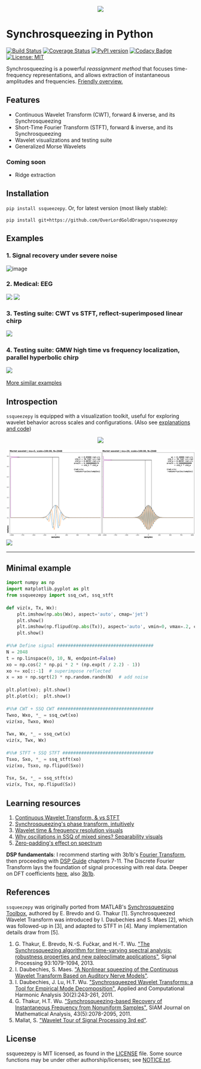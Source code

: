 <p align="center"><img src="https://user-images.githubusercontent.com/16495490/99882586-faa86f80-2c3a-11eb-899c-b3984e98b1c7.png" width="300"></p>


# Synchrosqueezing in Python

[![Build Status](https://travis-ci.com/OverLordGoldDragon/ssqueezepy.svg?branch=master)](https://travis-ci.com/OverLordGoldDragon/ssqueezepy)
[![Coverage Status](https://coveralls.io/repos/github/OverLordGoldDragon/ssqueezepy/badge.svg?branch=master&service=github)](https://coveralls.io/github/OverLordGoldDragon/ssqueezepy)
[![PyPI version](https://badge.fury.io/py/ssqueezepy.svg)](https://badge.fury.io/py/ssqueezepy)
[![Codacy Badge](https://app.codacy.com/project/badge/Grade/7cee422639034bcebe0f10ca4b95a506)](https://www.codacy.com/gh/OverLordGoldDragon/ssqueezepy/dashboard?utm_source=github.com&amp;utm_medium=referral&amp;utm_content=OverLordGoldDragon/ssqueezepy&amp;utm_campaign=Badge_Grade)
[![License: MIT](https://img.shields.io/badge/License-MIT-green.svg)](https://opensource.org/licenses/MIT)

Synchrosqueezing is a powerful _reassignment method_ that focuses time-frequency representations, and allows extraction of instantaneous amplitudes and frequencies. [Friendly overview.](https://dsp.stackexchange.com/a/71399/50076)


## Features
  - Continuous Wavelet Transform (CWT), forward & inverse, and its Synchrosqueezing
  - Short-Time Fourier Transform (STFT), forward & inverse, and its Synchrosqueezing
  - Wavelet visualizations and testing suite
  - Generalized Morse Wavelets

### Coming soon
  - Ridge extraction

## Installation
`pip install ssqueezepy`. Or, for latest version (most likely stable): 

`pip install git+https://github.com/OverLordGoldDragon/ssqueezepy`

## Examples

### 1. Signal recovery under severe noise

![image](https://user-images.githubusercontent.com/16495490/99879090-b9f12c00-2c23-11eb-8a40-2011ce84df61.png)

### 2. Medical: EEG

<img src="https://user-images.githubusercontent.com/16495490/99880110-c88f1180-2c2a-11eb-8932-90bf3406a20d.png">

<img src="https://user-images.githubusercontent.com/16495490/104537035-9f8b6b80-5632-11eb-9fa4-444efec6c9be.png">

### 3. Testing suite: CWT vs STFT, reflect-superimposed linear chirp

<img src="https://user-images.githubusercontent.com/16495490/106623998-a0a71d00-658e-11eb-8824-1932a71ca8bb.png">

### 4. Testing suite: GMW high time vs frequency localization, parallel hyperbolic chirp

<img src="https://user-images.githubusercontent.com/16495490/106625523-28d9f200-6590-11eb-9183-5febf6cd0b4f.png">

[More similar examples](https://overlordgolddragon.github.io/test-signals/)

## Introspection

`ssqueezepy` is equipped with a visualization toolkit, useful for exploring wavelet behavior across scales and configurations. (Also see [explanations and code](https://dsp.stackexchange.com/a/72044/50076))

<p align="center">
  <img src="https://raw.githubusercontent.com/OverLordGoldDragon/ssqueezepy/master/examples/imgs/anim_tf_morlet20.gif" width="500">
</p>

<img src="https://raw.githubusercontent.com/OverLordGoldDragon/ssqueezepy/master/examples/imgs/morlet_5vs20_tf.png">
<img src="https://user-images.githubusercontent.com/16495490/107297978-e6338080-6a8d-11eb-8a11-60bfd6e4137d.png">

<br>
<hr>

## Minimal example

```python
import numpy as np
import matplotlib.pyplot as plt
from ssqueezepy import ssq_cwt, ssq_stft

def viz(x, Tx, Wx):
    plt.imshow(np.abs(Wx), aspect='auto', cmap='jet')
    plt.show()
    plt.imshow(np.flipud(np.abs(Tx)), aspect='auto', vmin=0, vmax=.2, cmap='jet')
    plt.show()   

#%%# Define signal ####################################    
N = 2048
t = np.linspace(0, 10, N, endpoint=False)
xo = np.cos(2 * np.pi * 2 * (np.exp(t / 2.2) - 1))
xo += xo[::-1]  # superimpose reflected
x = xo + np.sqrt(2) * np.random.randn(N)  # add noise

plt.plot(xo); plt.show()
plt.plot(x);  plt.show()

#%%# CWT + SSQ CWT ####################################
Twxo, Wxo, *_ = ssq_cwt(xo)
viz(xo, Twxo, Wxo)

Twx, Wx, *_ = ssq_cwt(x)
viz(x, Twx, Wx)

#%%# STFT + SSQ STFT ##################################
Tsxo, Sxo, *_ = ssq_stft(xo)
viz(xo, Tsxo, np.flipud(Sxo))

Tsx, Sx, *_ = ssq_stft(x)
viz(x, Tsx, np.flipud(Sx))
```

## Learning resources

 1. [Continuous Wavelet Transform, & vs STFT](https://ccrma.stanford.edu/~unjung/mylec/WTpart1.html)
 2. [Synchrosqueezing's phase transform, intuitively](https://dsp.stackexchange.com/a/72238/50076)
 3. [Wavelet time & frequency resolution visuals](https://dsp.stackexchange.com/a/72044/50076)
 4. [Why oscillations in SSQ of mixed sines? Separability visuals](https://dsp.stackexchange.com/a/72239/50076)
 5. [Zero-padding's effect on spectrum](https://dsp.stackexchange.com/a/70498/50076)

**DSP fundamentals**: I recommend starting with 3b1b's [Fourier Transform](https://youtu.be/spUNpyF58BY), then proceeding with [DSP Guide](https://www.dspguide.com/CH7.PDF) chapters 7-11.
The Discrete Fourier Transform lays the foundation of signal processing with real data. Deeper on DFT coefficients [here](https://dsp.stackexchange.com/a/70395/50076), also [3b1b](https://youtu.be/g8RkArhtCc4).

## References

`ssqueezepy` was originally ported from MATLAB's [Synchrosqueezing Toolbox](https://github.com/ebrevdo/synchrosqueezing), authored by E. Brevdo and G. Thakur [1]. Synchrosqueezed Wavelet Transform was introduced by I. Daubechies and S. Maes [2], which was followed-up in [3], and adapted to STFT in [4]. Many implementation details draw from [5].

  1. G. Thakur, E. Brevdo, N.-S. Fučkar, and H.-T. Wu. ["The Synchrosqueezing algorithm for time-varying spectral analysis: robustness properties and new paleoclimate applications"](https://arxiv.org/abs/1105.0010), Signal Processing 93:1079-1094, 2013. 
  2. I. Daubechies, S. Maes. ["A Nonlinear squeezing of the Continuous Wavelet Transform Based on Auditory Nerve Models"](https://services.math.duke.edu/%7Eingrid/publications/DM96.pdf). 
  3. I. Daubechies, J. Lu, H.T. Wu. ["Synchrosqueezed Wavelet Transforms: a Tool for Empirical Mode Decomposition"](https://arxiv.org/pdf/0912.2437.pdf), Applied and Computational Harmonic Analysis 30(2):243-261, 2011.
  4. G. Thakur, H.T. Wu. ["Synchrosqueezing-based Recovery of Instantaneous Frequency from Nonuniform Samples"](https://arxiv.org/abs/1006.2533), SIAM Journal on Mathematical Analysis, 43(5):2078-2095, 2011.
  5. Mallat, S. ["Wavelet Tour of Signal Processing 3rd ed"](https://www.di.ens.fr/~mallat/papiers/WaveletTourChap1-2-3.pdf).

## License

ssqueezepy is MIT licensed, as found in the [LICENSE](https://github.com/OverLordGoldDragon/ssqueezepy/blob/master/LICENSE) file. Some source functions may be under other authorship/licenses; see [NOTICE.txt](https://github.com/OverLordGoldDragon/ssqueezepy/blob/master/NOTICE.txt).
